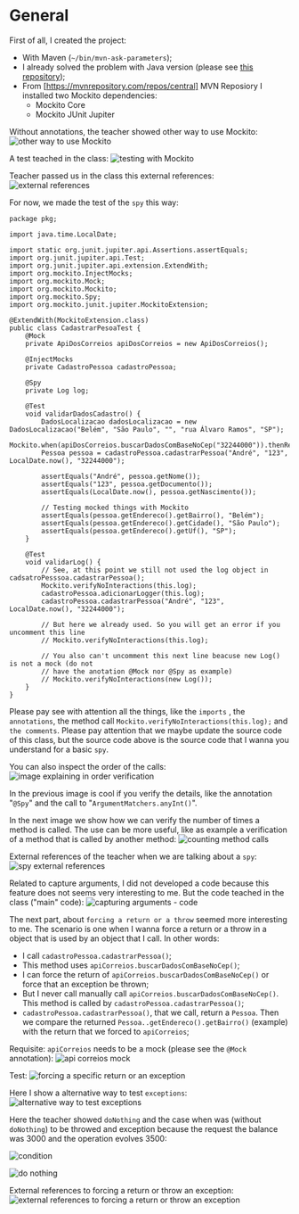 # General

First of all, I created the project:

- With Maven (`~/bin/mvn-ask-parameters`);
- I already solved the problem with Java version (please see [this repository](https://github.com/andreterceiro/dio-java-mockito-initial));
- From [https://mvnrepository.com/repos/central] MVN Reposiory I installed two Mockito dependencies:
  - Mockito Core
  - Mockito JUnit Jupiter

Without annotations, the teacher showed other way to use Mockito:
![other way to use Mockito](images/other-way-to-use-mockito.png)

A test teached in the class:
![testing with Mockito](images/testing-with-mockito.png)

Teacher passed us in the class this external references:
![external references](images/external-references.png)

For now, we made the test of the `spy` this way:

```
package pkg;

import java.time.LocalDate;

import static org.junit.jupiter.api.Assertions.assertEquals;
import org.junit.jupiter.api.Test;
import org.junit.jupiter.api.extension.ExtendWith;
import org.mockito.InjectMocks;
import org.mockito.Mock;
import org.mockito.Mockito;
import org.mockito.Spy;
import org.mockito.junit.jupiter.MockitoExtension;

@ExtendWith(MockitoExtension.class)
public class CadastrarPesoaTest {
    @Mock
    private ApiDosCorreios apiDosCorreios = new ApiDosCorreios();

    @InjectMocks
    private CadastroPessoa cadastroPessoa;

    @Spy
    private Log log;

    @Test
    void validarDadosCadastro() {
        DadosLocalizacao dadosLocalizacao = new DadosLocalizacao("Belém", "São Paulo", "", "rua Álvaro Ramos", "SP");
        Mockito.when(apiDosCorreios.buscarDadosComBaseNoCep("32244000")).thenReturn(dadosLocalizacao);
        Pessoa pessoa = cadastroPessoa.cadastrarPessoa("André", "123", LocalDate.now(), "32244000");

        assertEquals("André", pessoa.getNome());
        assertEquals("123", pessoa.getDocumento());
        assertEquals(LocalDate.now(), pessoa.getNascimento());

        // Testing mocked things with Mockito
        assertEquals(pessoa.getEndereco().getBairro(), "Belém");
        assertEquals(pessoa.getEndereco().getCidade(), "São Paulo");
        assertEquals(pessoa.getEndereco().getUf(), "SP");
    }

    @Test
    void validarLog() {
        // See, at this point we still not used the log object in cadsatroPesssoa.cadastrarPessoa();
        Mockito.verifyNoInteractions(this.log);
        cadastroPessoa.adicionarLogger(this.log);
        cadastroPessoa.cadastrarPessoa("André", "123", LocalDate.now(), "32244000");

        // But here we already used. So you will get an error if you uncomment this line
        // Mockito.verifyNoInteractions(this.log);

        // You also can't uncomment this next line beacuse new Log() is not a mock (do not
        // have the anotation @Mock nor @Spy as example)
        // Mockito.verifyNoInteractions(new Log());
    }
}
```

Please pay see with attention all the things, like the `imports` , the `annotations`, the method call `Mockito.verifyNoInteractions(this.log);` and `the comments`. Please pay attention that we maybe update the source code of this class, but the source code above is the source code that I wanna you understand for a basic `spy`.

You can also inspect the order of the calls:
![image explaining in order verification](images/in-order.png)

In the previous image is cool if you verify the details, like the annotation "`@Spy`" and the call to "`ArgumentMatchers.anyInt()`".

In the next image we show how we can verify the number of times a method is called. The use can be more useful, like as example a verification of a method that is called by another method:
![counting method calls](images/count.png)

External references of the teacher when we are talking about a `spy`:
![spy external references](images/spy-external-references.png)

Related to capture arguments, I did not developed a code because this feature does not seems very interesting to me. But the code teached in the class ("main" code):
![capturing arguments - code](images/capturing-arguments-code.png)

The next part, about `forcing a return or a throw` seemed more interesting to me. The scenario is one when I wanna force a return or a throw in a object that is used by an object that I call. In other words:

- I call `cadastroPessoa.cadastrarPessoa()`;
- This method uses `apiCorreios.buscarDadosComBaseNoCep()`;
- I can force the return of `apiCorreios.buscarDadosComBaseNoCep()` or force that an exception be thrown;
- But I never call manually call `apiCorreios.buscarDadosComBaseNoCep()`. This method is called by `cadastroPessoa.cadastrarPessoa()`;
- `cadastroPessoa.cadastrarPessoa()`, that we call, return a `Pessoa`. Then we compare the returned `Pessoa..getEndereco().getBairro()` (example) with the return that we forced to `apiCorreios`;

Requisite: `apiCorreios` needs to be a mock (please see the `@Mock` annotation):
![api correios mock](images/api-correios-mock.png)

Test:
![forcing a specific return or an exception](images/forcing-return-or-exception.png)

Here I show a alternative way to test `exceptions`:
![alternative way to test exceptions](images/alternative-to-test-exceptions.png)

Here the teacher showed `doNothing` and the case when was (without `doNothing`) to be throwed and exception because the request the balance was 3000 and the operation evolves 3500:

![condition](images/condition.png)

![do nothing](images/do-nothing.png)

External references to forcing a return or throw an exception:
![external references to forcing a return or throw an exception](images/external-references-to-force-a-return-or-throw-an-exception.png)